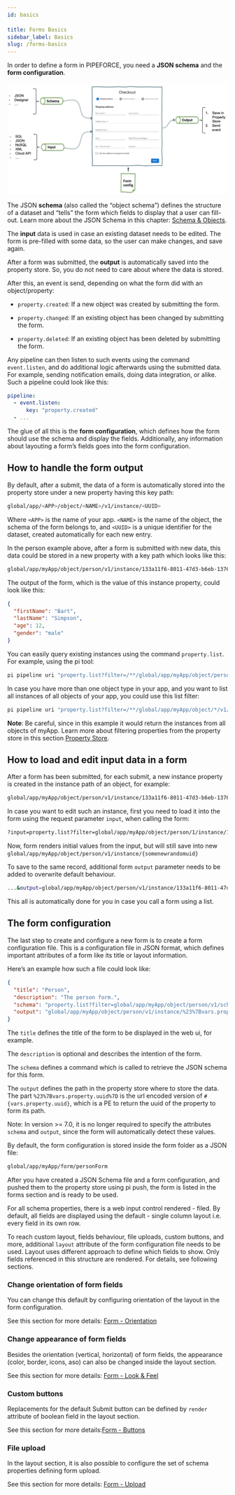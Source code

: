 ```yaml
---
id: basics

title: Forms Basics
sidebar_label: Basics
slug: /forms-basics
---
```


In order to define a form in PIPEFORCE, you need a **JSON schema** and the **form configuration**.

![](../../img/grafik-20201023-083314.png)

The JSON **schema** (also called the “object schema”) defines the structure of a dataset and “tells” the form which fields to display that a user can fill-out. Learn more about the JSON Schema in this chapter: [Schema & Objects](../guides/schema-and-objects).

The **input** data is used in case an existing dataset needs to be edited. The form is pre-filled with some data, so the user can make changes, and save again.

After a form was submitted, the **output** is automatically saved into the property store. So, you do not need to care about where the data is stored.

After this, an event is send, depending on what the form did with an object/property:

*   `property.created`: If a new object was created by submitting the form.
    
*   `property.changed`: If an existing object has been changed by submitting the form.
    
*   `property.deleted`: If an existing object has been deleted by submitting the form.
    

Any pipeline can then listen to such events using the command `event.listen`, and do additional logic afterwards using the submitted data. For example, sending notification emails, doing data integration, or alike. Such a pipeline could look like this:

```yaml
pipeline:
  - event.listen:
      key: "property.created"
  - ...
```

The glue of all this is the **form configuration**, which defines how the form should use the schema and display the fields. Additionally, any information about layouting a form’s fields goes into the form configuration.

## How to handle the form output

By default, after a submit, the data of a form is automatically stored into the property store under a new property having this key path:

```bash
global/app/<APP>/object/<NAME>/v1/instance/<UUID>
```

Where `<APP>` is the name of your app. `<NAME>` is the name of the object, the schema of the form belongs to, and `<UUID>` is a unique identifier for the dataset, created automatically for each new entry.

In the person example above, after a form is submitted with new data, this data could be stored in a new property with a key path which looks like this:

```bash
global/app/myApp/object/person/v1/instance/133a11f6-8011-47d3-b6eb-1376cca5e6b6
```

The output of the form, which is the value of this instance property, could look like this:

```json
{
  "firstName": "Bart",
  "lastName": "Simpson",
  "age": 12,
  "gender": "male"
}
```

You can easily query existing instances using the command `property.list`. For example, using the pi tool:

```bash
pi pipeline uri "property.list?filter=/**/global/app/myApp/object/person/v1/instance/*"
```

In case you have more than one object type in your app, and you want to list all instances of all objects of your app, you could use this list filter:

```bash
pi pipeline uri "property.list?filter=/**/global/app/myApp/object/*/v1/instance/*"
```

**Note**: Be careful, since in this example it would return the instances from all objects of myApp. Learn more about filtering properties from the property store in this section [Property Store](../guides/propertystore).

## How to load and edit input data in a form

After a form has been submitted, for each submit, a new instance property is created in the instance path of an object, for example:

```bash
global/app/myApp/object/person/v1/instance/133a11f6-8011-47d3-b6eb-1376cca5e6b6
```

In case you want to edit such an instance, first you need to load it into the form using the request parameter `input`, when calling the form:

```bash
?input=property.list?filter=global/app/myApp/object/person/1/instance/133a11f6-8011-47d3-b6eb-1376cca5e6b6
```

Now, form renders initial values from the input, but will still save into new `global/app/myApp/object/person/v1/instance/{somenewrandomuid}`

To save to the same record, additional form `output` parameter needs to be added to overwrite default behaviour.

```bash
...&output=global/app/myApp/object/person/v1/instance/133a11f6-8011-47d3-b6eb-1376cca5e6b6
```

This all is automatically done for you in case you call a form using a list.

## The form configuration

The last step to create and configure a new form is to create a form configuration file. This is a configuration file in JSON format, which defines important attributes of a form like its title or layout information.

Here’s an example how such a file could look like:

```json
{
  "title": "Person",
  "description": "The person form.",
  "schema": "property.list?filter=global/app/myApp/object/person/v1/schema",
  "output": "global/app/myApp/object/person/v1/instance/%23%7Bvars.property.uuid%7D"
}
```

The `title` defines the title of the form to be displayed in the web ui, for example.

The `description` is optional and describes the intention of the form.

The `schema` defines a command which is called to retrieve the JSON schema for this form.

The `output` defines the path in the property store where to store the data. The part `%23%7Bvars.property.uuid%7D` is the url encoded version of `#{vars.property.uuid}`, which is a PE to return the uuid of the property to form its path.

Note: In version >= 7.0, it is no longer required to specify the attributes `schema` and `output`, since the form will automatically detect these values.

By default, the form configuration is stored inside the form folder as a JSON file:

```bash
global/app/myApp/form/personForm
```

After you have created a JSON Schema file and a form configuration, and pushed them to the property store using pi push, the form is listed in the forms section and is ready to be used.

For all schema properties, there is a web input control rendered - filed. By default, all fields are displayed using the default - single column layout i.e. every field in its own row.

To reach custom layout, fields behaviour, file uploads, custom buttons, and more, additional `layout` attribute of the form configuration file needs to be used. Layout uses different approach to define which fields to show. Only fields referenced in this structure are rendered. For details, see following sections.

### Change orientation of form fields

You can change this default by configuring orientation of the layout in the form configuration.

See this section for more details: [Form - Orientation](../docs/guides/forms/forms-orientation)

### Change appearance of form fields

Besides the orientation (vertical, horizontal) of form fields, the appearance (color, border, icons, aso) can also be changed inside the layout section.

See this section for more details: [Form - Look & Feel](../docs/guides/forms/forms-lookandfeel)

### Custom buttons

Replacements for the default Submit button can be defined by `render` attribute of boolean field in the layout section.

See this section for more details:[Form - Buttons](../docs/guides/forms/forms-buttons)

### File upload

In the layout section, it is also possible to configure the set of schema properties defining form upload.

See this section for more details: [Form - Upload](../docs/guides/forms/forms-upload)